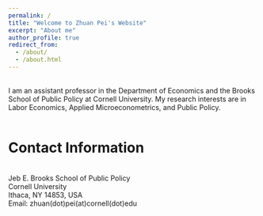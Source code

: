 ```yaml
---
permalink: /
title: "Welcome to Zhuan Pei's Website"
excerpt: "About me"
author_profile: true
redirect_from: 
  - /about/
  - /about.html
---
```

<br>
I am an assistant professor in the Department of Economics and the Brooks School of Public Policy at Cornell University. My research interests are in Labor Economics, Applied Microeconometrics, and Public Policy.
<br>
<br>

Contact Information 
======

<br>
Jeb E. Brooks School of Public Policy<br>
Cornell University<br>
Ithaca, NY 14853, USA<br>
Email:  zhuan(dot)pei(at)cornell(dot)edu
